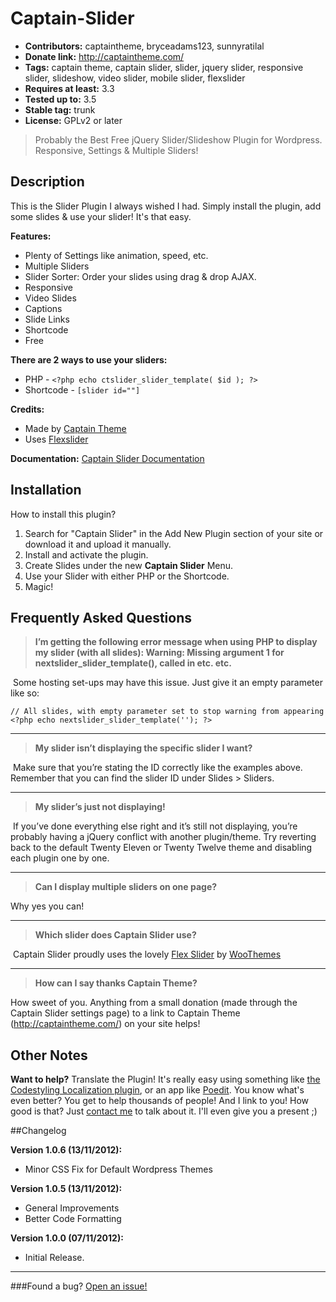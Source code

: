 Captain-Slider
==============

*	**Contributors:** captaintheme, bryceadams123, sunnyratilal
*	**Donate link:** http://captaintheme.com/
*	**Tags:** captain theme, captain slider, slider, jquery slider, responsive slider, slideshow, video slider, mobile slider, flexslider
*	**Requires at least:** 3.3
*	**Tested up to:** 3.5
*	**Stable tag:** trunk
*	**License:** GPLv2 or later

>	Probably the Best Free jQuery Slider/Slideshow Plugin for Wordpress. Responsive, Settings & Multiple Sliders!

## Description

This is the Slider Plugin I always wished I had. Simply install the plugin, add some slides & use your slider! It's that easy.

**Features:**

* Plenty of Settings like animation, speed, etc.
* Multiple Sliders
* Slider Sorter: Order your slides using drag & drop AJAX.
* Responsive
* Video Slides
* Captions
* Slide Links
* Shortcode
* Free

**There are 2 ways to use your sliders:**

* PHP - `<?php echo ctslider_slider_template( $id ); ?>`
* Shortcode - `[slider id=""]`

**Credits:**

* Made by [Captain Theme](http://captaintheme.com/)
* Uses [Flexslider](http://woothemes.com/flexslider/)

**Documentation:**
[Captain Slider Documentation](http://cpthe.me/sliderdocs)

## Installation

How to install this plugin?

1. Search for "Captain Slider" in the Add New Plugin section of your site or download it and upload it manually.
1. Install and activate the plugin.
1. Create Slides under the new **Captain Slider** Menu.
1. Use your Slider with either PHP or the Shortcode.
1. Magic!

## Frequently Asked Questions

>	**I’m getting the following error message when using PHP to display my slider (with all slides): Warning: Missing argument 1 for nextslider_slider_template(), called in etc. etc.**

 Some hosting set-ups may have this issue. Just give it an empty parameter like so:

```
// All slides, with empty parameter set to stop warning from appearing
<?php echo nextslider_slider_template(''); ?>
```
---

>	**My slider isn’t displaying the specific slider I want?**

 Make sure that you’re stating the ID correctly like the examples above. Remember that you can find the slider ID under Slides > Sliders.

---

>	**My slider’s just not displaying!**

 If you’ve done everything else right and it’s still not displaying, you’re probably having a jQuery conflict with another plugin/theme. Try reverting back to the default Twenty Eleven or Twenty Twelve theme and disabling each plugin one by one.

---

>	**Can I display multiple sliders on one page?**


Why yes you can!

---

>	**Which slider does Captain Slider use?**

 Captain Slider proudly uses the lovely [Flex Slider](http://woothemes.com/flexslider/) by [WooThemes](http://woothemes.com/)

---

>	**How can I say thanks Captain Theme?**

How sweet of you. Anything from a small donation (made through the Captain Slider settings page) to a link to Captain Theme (http://captaintheme.com/) on your site helps!



## Other Notes

**Want to help?** Translate the Plugin! It's really easy using something like [the Codestyling Localization plugin](http://www.code-styling.de/english/development/wordpress-plugin-codestyling-localization-en), or an app like [Poedit](http://www.poedit.net/). You know what's even better? You get to help thousands of people! And I link to you! How good is that? Just [contact me](mailto:bryce@captaintheme.com) to talk about it. I'll even give you a present ;)



##Changelog

**Version 1.0.6 (13/11/2012):**

* Minor CSS Fix for Default Wordpress Themes

**Version 1.0.5 (13/11/2012):**

* General Improvements
* Better Code Formatting

**Version 1.0.0 (07/11/2012):**

* Initial Release.


---

###Found a bug? [Open an issue!](https://github.com/bryceadams/Captain-Slider/issues)
